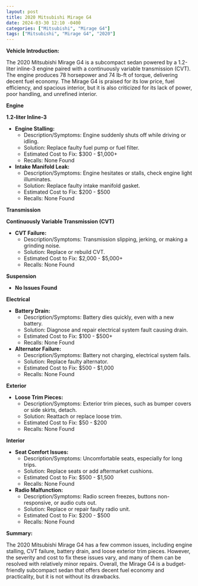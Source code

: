 ```yaml
---
layout: post
title: 2020 Mitsubishi Mirage G4
date: 2024-03-30 12:10 -0400
categories: ["Mitsubishi", "Mirage G4"]
tags: ["Mitsubishi", "Mirage G4", "2020"]
---
```

**Vehicle Introduction:**

The 2020 Mitsubishi Mirage G4 is a subcompact sedan powered by a 1.2-liter inline-3 engine paired with a continuously variable transmission (CVT). The engine produces 78 horsepower and 74 lb-ft of torque, delivering decent fuel economy. The Mirage G4 is praised for its low price, fuel efficiency, and spacious interior, but it is also criticized for its lack of power, poor handling, and unrefined interior.

**Engine**

**1.2-liter Inline-3**

* **Engine Stalling:**
    * Description/Symptoms: Engine suddenly shuts off while driving or idling.
    * Solution: Replace faulty fuel pump or fuel filter.
    * Estimated Cost to Fix: $300 - $1,000+
    * Recalls: None Found
* **Intake Manifold Leak:**
    * Description/Symptoms: Engine hesitates or stalls, check engine light illuminates.
    * Solution: Replace faulty intake manifold gasket.
    * Estimated Cost to Fix: $200 - $500
    * Recalls: None Found

**Transmission**

**Continuously Variable Transmission (CVT)**

* **CVT Failure:**
    * Description/Symptoms: Transmission slipping, jerking, or making a grinding noise.
    * Solution: Replace or rebuild CVT.
    * Estimated Cost to Fix: $2,000 - $5,000+
    * Recalls: None Found

**Suspension**

* **No Issues Found**

**Electrical**

* **Battery Drain:**
    * Description/Symptoms: Battery dies quickly, even with a new battery.
    * Solution: Diagnose and repair electrical system fault causing drain.
    * Estimated Cost to Fix: $100 - $500+
    * Recalls: None Found
* **Alternator Failure:**
    * Description/Symptoms: Battery not charging, electrical system fails.
    * Solution: Replace faulty alternator.
    * Estimated Cost to Fix: $500 - $1,000
    * Recalls: None Found

**Exterior**

* **Loose Trim Pieces:**
    * Description/Symptoms: Exterior trim pieces, such as bumper covers or side skirts, detach.
    * Solution: Reattach or replace loose trim.
    * Estimated Cost to Fix: $50 - $200
    * Recalls: None Found

**Interior**

* **Seat Comfort Issues:**
    * Description/Symptoms: Uncomfortable seats, especially for long trips.
    * Solution: Replace seats or add aftermarket cushions.
    * Estimated Cost to Fix: $500 - $1,500
    * Recalls: None Found
* **Radio Malfunction:**
    * Description/Symptoms: Radio screen freezes, buttons non-responsive, or audio cuts out.
    * Solution: Replace or repair faulty radio unit.
    * Estimated Cost to Fix: $200 - $500
    * Recalls: None Found

**Summary:**

The 2020 Mitsubishi Mirage G4 has a few common issues, including engine stalling, CVT failure, battery drain, and loose exterior trim pieces. However, the severity and cost to fix these issues vary, and many of them can be resolved with relatively minor repairs. Overall, the Mirage G4 is a budget-friendly subcompact sedan that offers decent fuel economy and practicality, but it is not without its drawbacks.
